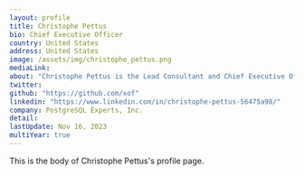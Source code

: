```yaml
---
layout: profile
title: Christophe Pettus
bio: Chief Executive Officer
country: United States
address: United States
image: /assets/img/christophe_pettus.png
mediaLink:
about: "Christophe Pettus is the Lead Consultant and Chief Executive Officer of PostgreSQL Experts, Inc., a boutique PostgreSQL consultancy based in Alameda, California. He has been working with PostgreSQL for nearly 20 years. He has been in the technology industry for over four decades; past employers include NASA's Jet Propulsion Laboratory andApple. He is also on the board of the Django Software Foundation."
twitter:
github: "https://github.com/xof"
linkedin: "https://www.linkedin.com/in/christophe-pettus-56475a98/"
company: PostgreSQL Experts, Inc.
detail:
lastUpdate: Nov 16, 2023
multiYear: true
---
```


This is the body of Christophe Pettus's profile page.
